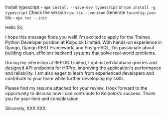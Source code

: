 Install typescript - `npm install --save-dev typescript` or `npm install -g typescript`
Check the version `npx tsc --verison`
Generate `tsconfig.json` file - `npx tsc --init`

Hello Sir,

I hope this message finds you well! I'm excited to apply for the Trainee Python Developer position at Kolpolok Limited. With hands-on experience in Django, Django REST Framework, and PostgreSQL, I’m passionate about building clean, efficient backend systems that solve real-world problems.

During my internship at REPLIQ Limited, I optimized database queries and designed API endpoints for HRPro, improving the application's performance and reliability. I am also eager to learn from experienced developers and contribute to your team while further developing my skills.

Please find my resume attached for your review. I look forward to the opportunity to discuss how I can contribute to Kolpolok’s success. Thank you for your time and consideration.

Sincerely,
XXX
XXX
